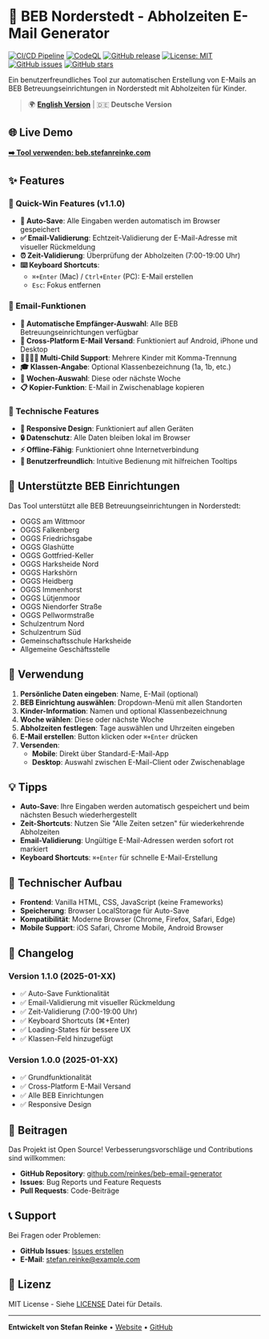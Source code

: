 # 📧 BEB Norderstedt - Abholzeiten E-Mail Generator

[![CI/CD Pipeline](https://github.com/reinkes/beb-email-generator/actions/workflows/ci.yml/badge.svg)](https://github.com/reinkes/beb-email-generator/actions/workflows/ci.yml)
[![CodeQL](https://github.com/reinkes/beb-email-generator/actions/workflows/codeql.yml/badge.svg)](https://github.com/reinkes/beb-email-generator/actions/workflows/codeql.yml)
[![GitHub release](https://img.shields.io/github/v/release/reinkes/beb-email-generator)](https://github.com/reinkes/beb-email-generator/releases/latest)
[![License: MIT](https://img.shields.io/badge/License-MIT-yellow.svg)](https://opensource.org/licenses/MIT)
[![GitHub issues](https://img.shields.io/github/issues/reinkes/beb-email-generator)](https://github.com/reinkes/beb-email-generator/issues)
[![GitHub stars](https://img.shields.io/github/stars/reinkes/beb-email-generator?style=social)](https://github.com/reinkes/beb-email-generator/stargazers)

Ein benutzerfreundliches Tool zur automatischen Erstellung von E-Mails an BEB Betreuungseinrichtungen in Norderstedt mit Abholzeiten für Kinder.

> 🌍 **[English Version](README.en.md)** | 🇩🇪 **Deutsche Version**

## 🌐 Live Demo

**[➡️ Tool verwenden: beb.stefanreinke.com](https://beb.stefanreinke.com)**

## ✨ Features

### 🚀 Quick-Win Features (v1.1.0)
- **💾 Auto-Save**: Alle Eingaben werden automatisch im Browser gespeichert
- **✅ Email-Validierung**: Echtzeit-Validierung der E-Mail-Adresse mit visueller Rückmeldung
- **⏰ Zeit-Validierung**: Überprüfung der Abholzeiten (7:00-19:00 Uhr)
- **⌨️ Keyboard Shortcuts**:
  - `⌘+Enter` (Mac) / `Ctrl+Enter` (PC): E-Mail erstellen
  - `Esc`: Fokus entfernen

### 📧 Email-Funktionen
- **🏢 Automatische Empfänger-Auswahl**: Alle BEB Betreuungseinrichtungen verfügbar
- **📱 Cross-Platform E-Mail Versand**: Funktioniert auf Android, iPhone und Desktop
- **👨‍👩‍👧‍👦 Multi-Child Support**: Mehrere Kinder mit Komma-Trennung
- **🎓 Klassen-Angabe**: Optional Klassenbezeichnung (1a, 1b, etc.)
- **📅 Wochen-Auswahl**: Diese oder nächste Woche
- **📋 Kopier-Funktion**: E-Mail in Zwischenablage kopieren

### 🔧 Technische Features
- **📱 Responsive Design**: Funktioniert auf allen Geräten
- **🔒 Datenschutz**: Alle Daten bleiben lokal im Browser
- **⚡ Offline-Fähig**: Funktioniert ohne Internetverbindung
- **🎯 Benutzerfreundlich**: Intuitive Bedienung mit hilfreichen Tooltips

## 🏫 Unterstützte BEB Einrichtungen

Das Tool unterstützt alle BEB Betreuungseinrichtungen in Norderstedt:

- OGGS am Wittmoor
- OGGS Falkenberg
- OGGS Friedrichsgabe
- OGGS Glashütte
- OGGS Gottfried-Keller
- OGGS Harksheide Nord
- OGGS Harkshörn
- OGGS Heidberg
- OGGS Immenhorst
- OGGS Lütjenmoor
- OGGS Niendorfer Straße
- OGGS Pellwormstraße
- Schulzentrum Nord
- Schulzentrum Süd
- Gemeinschaftsschule Harksheide
- Allgemeine Geschäftsstelle

## 🚀 Verwendung

1. **Persönliche Daten eingeben**: Name, E-Mail (optional)
2. **BEB Einrichtung auswählen**: Dropdown-Menü mit allen Standorten
3. **Kinder-Information**: Namen und optional Klassenbezeichnung
4. **Woche wählen**: Diese oder nächste Woche
5. **Abholzeiten festlegen**: Tage auswählen und Uhrzeiten eingeben
6. **E-Mail erstellen**: Button klicken oder `⌘+Enter` drücken
7. **Versenden**:
   - **Mobile**: Direkt über Standard-E-Mail-App
   - **Desktop**: Auswahl zwischen E-Mail-Client oder Zwischenablage

## 💡 Tipps

- **Auto-Save**: Ihre Eingaben werden automatisch gespeichert und beim nächsten Besuch wiederhergestellt
- **Zeit-Shortcuts**: Nutzen Sie "Alle Zeiten setzen" für wiederkehrende Abholzeiten
- **Email-Validierung**: Ungültige E-Mail-Adressen werden sofort rot markiert
- **Keyboard Shortcuts**: `⌘+Enter` für schnelle E-Mail-Erstellung

## 🔧 Technischer Aufbau

- **Frontend**: Vanilla HTML, CSS, JavaScript (keine Frameworks)
- **Speicherung**: Browser LocalStorage für Auto-Save
- **Kompatibilität**: Moderne Browser (Chrome, Firefox, Safari, Edge)
- **Mobile Support**: iOS Safari, Chrome Mobile, Android Browser

## 📝 Changelog

### Version 1.1.0 (2025-01-XX)
- ✅ Auto-Save Funktionalität
- ✅ Email-Validierung mit visueller Rückmeldung
- ✅ Zeit-Validierung (7:00-19:00 Uhr)
- ✅ Keyboard Shortcuts (⌘+Enter)
- ✅ Loading-States für bessere UX
- ✅ Klassen-Feld hinzugefügt

### Version 1.0.0 (2025-01-XX)
- ✅ Grundfunktionalität
- ✅ Cross-Platform E-Mail Versand
- ✅ Alle BEB Einrichtungen
- ✅ Responsive Design

## 🤝 Beitragen

Das Projekt ist Open Source! Verbesserungsvorschläge und Contributions sind willkommen:

- **GitHub Repository**: [github.com/reinkes/beb-email-generator](https://github.com/reinkes/beb-email-generator)
- **Issues**: Bug Reports und Feature Requests
- **Pull Requests**: Code-Beiträge

## 📞 Support

Bei Fragen oder Problemen:
- **GitHub Issues**: [Issues erstellen](https://github.com/reinkes/beb-email-generator/issues)
- **E-Mail**: stefan.reinke@example.com

## 📄 Lizenz

MIT License - Siehe [LICENSE](LICENSE) Datei für Details.

---

**Entwickelt von Stefan Reinke** • [Website](https://beb.stefanreinke.com) • [GitHub](https://github.com/reinkes/beb-email-generator)